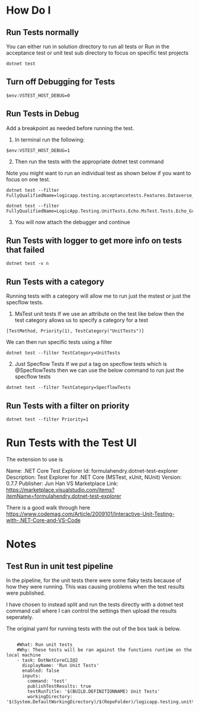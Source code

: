 



# How Do I

## Run Tests normally

You can either run in solution directory to run all tests
or
Run in the acceptance test or unit test sub directory to focus on specific test projects

```
dotnet test
```

## Turn off Debugging for Tests

```
$env:VSTEST_HOST_DEBUG=0
```

## Run Tests in Debug

Add a breakpoint as needed before running the test.

1) In terminal run the following:

```
$env:VSTEST_HOST_DEBUG=1
```

2) Then run the tests with the appropriate dotnet test command

Note you might want to run an individual test as shown below if you want to focus on one test.

```
dotnet test --filter FullyQualifiedName=logicapp.testing.acceptancetests.Features.Dataverse_WhoAmI_Tests.GreenPath
```

```
dotnet test --filter FullyQualifiedName=LogicApp.Testing.UnitTests.Echo.MsTest.Tests.Echo_GreenPath
```

3) You will now attach the debugger and continue



## Run Tests with logger to get more info on tests that failed

```
dotnet test -v n
```

## Run Tests with a category
Running tests with a category will allow me to run just the mstest or just the specflow tests.

1) MsTest unit tests
If we use an attribute on the test like below then the test category allows us to specify a category for a test

```
[TestMethod, Priority(1), TestCategory("UnitTests")]
```

We can then run specific tests using a filter

```
dotnet test --filter TestCategory=UnitTests
```


2) Just Specflow Tests
If we put a tag on specflow tests which is @SpecflowTests then we can use the below command to run just the specflow tests

```
dotnet test --filter TestCategory=SpecflowTests
```

## Run Tests with a filter on priority

```
dotnet test --filter Priority=1
```


# Run Tests with the Test UI

The extension to use is

Name: .NET Core Test Explorer
Id: formulahendry.dotnet-test-explorer
Description: Test Explorer for .NET Core (MSTest, xUnit, NUnit)
Version: 0.7.7
Publisher: Jun Han
VS Marketplace Link: https://marketplace.visualstudio.com/items?itemName=formulahendry.dotnet-test-explorer

There is a good walk through here
https://www.codemag.com/Article/2009101/Interactive-Unit-Testing-with-.NET-Core-and-VS-Code



# Notes

## Test Run in unit test pipeline

In the pipeline, for the unit tests there were some flaky tests because of how they were running.  This
was causing problems when the test results were published.

I have chosen to instead split and run the tests directly with a dotnet test command call where
I can control the settings then upload the results seperately.

The original yaml for running tests with the out of the box task is below.

```

    #What: Run unit tests
    #Why: These tests will be ran against the functions runtime on the local machine
    - task: DotNetCoreCLI@2
      displayName: 'Run Unit Tests'
      enabled: false
      inputs:
        command: 'test'
        publishTestResults: true
        testRunTitle: '$(BUILD.DEFINITIONNAME) Unit Tests'
        workingDirectory: '$(System.DefaultWorkingDirectory)/$(RepoFolder)/logicapp.testing.unittests'
    
```